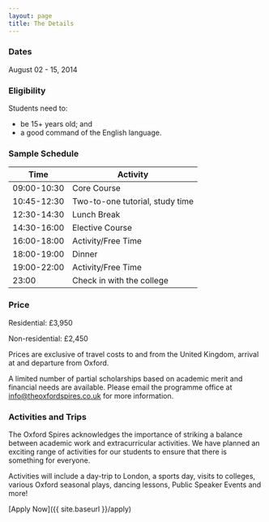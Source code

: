 ```yaml
---
layout: page
title: The Details
---
```


### Dates

August 02 - 15, 2014

### Eligibility

Students need to:

- be 15+ years old; and
- a good command of the English language. 

### Sample Schedule

|Time       |Activity                       |
|-----------|-------------------------------|
|09:00-10:30|Core Course                    |
|10:45-12:30|Two-to-one tutorial, study time|
|12:30-14:30|Lunch Break                    |
|14:30-16:00|Elective Course                |
|16:00-18:00|Activity/Free Time             |
|18:00-19:00|Dinner                         |
|19:00-22:00|Activity/Free Time             |
|23:00      |Check in with the college      |

### Price

Residential:     £3,950 

Non-residential: £2,450

<p class="message">
Prices are exclusive of travel costs to and from the United Kingdom, arrival at and departure from Oxford.
</p>

A limited number of partial scholarships based on academic merit and financial needs are available. Please email the programme office at [info@theoxfordspires.co.uk](mailto:info@theoxfordspires.co.uk) for more information.

### Activities and Trips

The Oxford Spires acknowledges the importance of striking a balance between academic work and extracurricular activities. We have planned an exciting range of activities for our students to ensure that there is something for everyone.

Activities will include a day-trip to London, a sports day, visits to colleges, various Oxford seasonal plays, dancing lessons, Public Speaker Events and more!

[Apply Now]({{ site.baseurl }}/apply)
